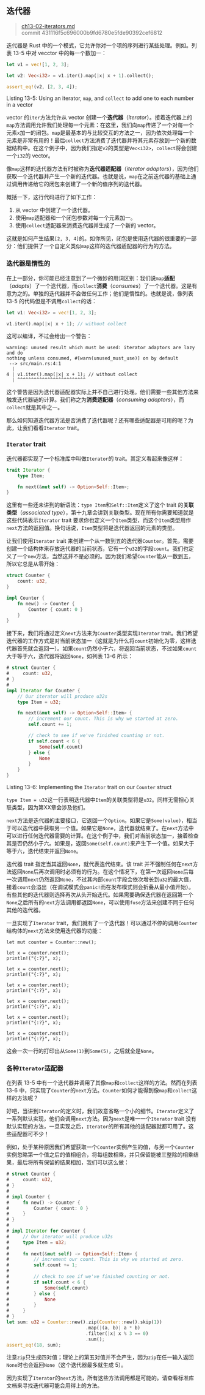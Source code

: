 ## 迭代器

> [ch13-02-iterators.md](https://github.com/rust-lang/book/blob/master/second-edition/src/ch13-02-iterators.md)
> <br>
> commit 431116f5c696000b9fd6780e5fde90392cef6812

迭代器是 Rust 中的一个模式，它允许你对一个项的序列进行某些处理。例如。列表 13-5 中对 vecctor 中的每一个数加一：

```rust
let v1 = vec![1, 2, 3];

let v2: Vec<i32> = v1.iter().map(|x| x + 1).collect();

assert_eq!(v2, [2, 3, 4]);
```

<span class="caption">Listing 13-5: Using an iterator, `map`, and `collect` to
add one to each number in a vector</span>

<!-- Will add wingdings in libreoffice /Carol -->

vector 的`iter`方法允许从 vector 创建一个**迭代器**（*iterator*）。接着迭代器上的`map`方法调用允许我们处理每一个元素：在这里，我们向`map`传递了一个对每一个元素`x`加一的闭包。`map`是最基本的与比较交互的方法之一，因为依次处理每一个元素是非常有用的！最后`collect`方法消费了迭代器并将其元素存放到一个新的数据结构中。在这个例子中，因为我们指定`v2`的类型是`Vec<i32>`，`collect`将会创建一个`i32`的 vector。

像`map`这样的迭代器方法有时被称为**迭代器适配器**（*iterator adaptors*），因为他们获取一个迭代器并产生一个新的迭代器。也就是说，`map`在之前迭代器的基础上通过调用传递给它的闭包来创建了一个新的值序列的迭代器。

概括一下，这行代码进行了如下工作：

1. 从 vector 中创建了一个迭代器。
2. 使用`map`适配器和一个闭包参数对每一个元素加一。
3. 使用`collect`适配器来消费迭代器并生成了一个新的 vector。

这就是如何产生结果`[2, 3, 4]`的。如你所见，闭包是使用迭代器的很重要的一部分：他们提供了一个自定义类似`map`这样的迭代器适配器的行为的方法。

### 迭代器是惰性的

在上一部分，你可能已经注意到了一个微妙的用词区别：我们说`map`**适配**（*adapts*）了一个迭代器，而`collect`**消费**（*consumes*）了一个迭代器。这是有意为之的。单独的迭代器并不会做任何工作；他们是惰性的。也就是说，像列表 13-5 的代码但是不调用`collect`的话：

```rust
let v1: Vec<i32> = vec![1, 2, 3];

v1.iter().map(|x| x + 1); // without collect
```

这可以编译，不过会给出一个警告：

```
warning: unused result which must be used: iterator adaptors are lazy and do
nothing unless consumed, #[warn(unused_must_use)] on by default
 --> src/main.rs:4:1
  |
4 | v1.iter().map(|x| x + 1); // without collect
  | ^^^^^^^^^^^^^^^^^^^^^^^^^
```

这个警告是因为迭代器适配器实际上并不自己进行处理。他们需要一些其他方法来触发迭代器链的计算。我们称之为**消费适配器**（*consuming adaptors*），而`collect`就是其中之一。

那么如何知道迭代器方法是否消费了迭代器呢？还有哪些适配器是可用的呢？为此，让我们看看`Iterator` trait。

### `Iterator` trait

迭代器都实现了一个标准库中叫做`Iterator`的 trait。其定义看起来像这样：

```rust
trait Iterator {
    type Item;

    fn next(&mut self) -> Option<Self::Item>;
}
```

这里有一些还未讲到的新语法：`type Item`和`Self::Item`定义了这个 trait 的**关联类型**（*associated type*），第十九章会讲到关联类型。现在所有你需要知道就是这些代码表示`Iterator` trait 要求你也定义一个`Item`类型，而这个`Item`类型用作`next`方法的返回值。换句话说，`Item`类型将是迭代器返回的元素的类型。

让我们使用`Iterator` trait 来创建一个从一数到五的迭代器`Counter`。首先，需要创建一个结构体来存放迭代器的当前状态，它有一个`u32`的字段`count`。我们也定义了一个`new`方法，当然这并不是必须的。因为我们希望`Counter`能从一数到五，所以它总是从零开始：

```rust
struct Counter {
    count: u32,
}

impl Counter {
    fn new() -> Counter {
        Counter { count: 0 }
    }
}
```

接下来，我们将通过定义`next`方法来为`Counter`类型实现`Iterator` trait。我们希望迭代器的工作方式是对当前状态加一（这就是为什么将`count`初始化为零，这样迭代器首先就会返回一）。如果`count`仍然小于六，将返回当前状态，不过如果`count`大于等于六，迭代器将返回`None`，如列表 13-6 所示：

```rust
# struct Counter {
#     count: u32,
# }
#
impl Iterator for Counter {
    // Our iterator will produce u32s
    type Item = u32;

    fn next(&mut self) -> Option<Self::Item> {
        // increment our count. This is why we started at zero.
        self.count += 1;

        // check to see if we've finished counting or not.
        if self.count < 6 {
            Some(self.count)
        } else {
            None
        }
    }
}
```

<span class="caption">Listing 13-6: Implementing the `Iterator` trait on our
`Counter` struct</span>

<!-- I will add wingdings in libreoffice /Carol -->

`type Item = u32`这一行表明迭代器中`Item`的关联类型将是`u32`。同样无需担心关联类型，因为第XX章会涉及他们。

`next`方法是迭代器的主要接口，它返回一个`Option`。如果它是`Some(value)`，相当于可以迭代器中获取另一个值。如果它是`None`，迭代器就结束了。在`next`方法中可以进行任何迭代器需要的计算。在这个例子中，我们对当前状态加一，接着检查其是否仍然小于六。如果是，返回`Some(self.count)`来产生下一个值。如果大于等于六，迭代结束并返回`None`。

迭代器 trait 指定当其返回`None`，就代表迭代结束。该 trait 并不强制任何在`next`方法返回`None`后再次调用时必须有的行为。在这个情况下，在第一次返回`None`后每一次调用`next`仍然返回`None`，不过其内部`count`字段会依次增长到`u32`的最大值，接着`count`会溢出（在调试模式会`panic!`而在发布模式则会折叠从最小值开始）。有些其他的迭代器则选择再次从头开始迭代。如果需要确保迭代器在返回第一个`None`之后所有的`next`方法调用都返回`None`，可以使用`fuse`方法来创建不同于任何其他的迭代器。

一旦实现了`Iterator` trait，我们就有了一个迭代器！可以通过不停的调用`Counter`结构体的`next`方法来使用迭代器的功能：

```rust,ignore
let mut counter = Counter::new();

let x = counter.next();
println!("{:?}", x);

let x = counter.next();
println!("{:?}", x);

let x = counter.next();
println!("{:?}", x);

let x = counter.next();
println!("{:?}", x);

let x = counter.next();
println!("{:?}", x);

let x = counter.next();
println!("{:?}", x);
```

这会一次一行的打印出从`Some(1)`到`Some(5)`，之后就全是`None`。

### 各种`Iterator`适配器

在列表 13-5 中有一个迭代器并调用了其像`map`和`collect`这样的方法。然而在列表 13-6 中，只实现了`Counter`的`next`方法。`Counter`如何才能得到像`map`和`collect`这样的方法呢？

好吧，当讲到`Iterator`的定义时，我们故意省略一个小的细节。`Iterator`定义了一系列默认实现，他们会调用`next`方法。因为`next`是唯一一个`Iterator` trait 没有默认实现的方法，一旦实现之后，`Iterator`的所有其他的适配器就都可用了。这些适配器可不少！

例如，处于某种原因我们希望获取一个`Counter`实例产生的值，与另一个`Counter`实例忽略第一个值之后的值相组合，将每组数相乘，并只保留能被三整除的相乘结果，最后将所有保留的结果相加，我们可以这么做：


```rust
# struct Counter {
#     count: u32,
# }
#
# impl Counter {
#     fn new() -> Counter {
#         Counter { count: 0 }
#     }
# }
#
# impl Iterator for Counter {
#     // Our iterator will produce u32s
#     type Item = u32;
#
#     fn next(&mut self) -> Option<Self::Item> {
#         // increment our count. This is why we started at zero.
#         self.count += 1;
#
#         // check to see if we've finished counting or not.
#         if self.count < 6 {
#             Some(self.count)
#         } else {
#             None
#         }
#     }
# }
let sum: u32 = Counter::new().zip(Counter::new().skip(1))
                             .map(|(a, b)| a * b)
                             .filter(|x| x % 3 == 0)
                             .sum();
assert_eq!(18, sum);
```

注意`zip`只生成四对值；理论上的第五对值并不会产生，因为`zip`在任一输入返回`None`时也会返回`None`（这个迭代器最多就生成 5）。

因为实现了`Iterator`的`next`方法，所有这些方法调用都是可能的。请查看标准库文档来寻找迭代器可能会用得上的方法。